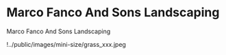 # Marco Fanco And Sons Landscaping
Marco Fanco And Sons Landscaping

!../public/images/mini-size/grass_xxx.jpeg